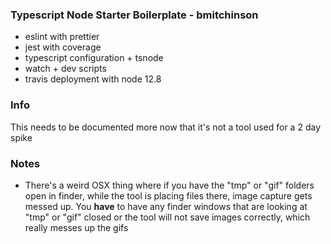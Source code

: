 ### Typescript Node Starter Boilerplate - bmitchinson

-   eslint with prettier
-   jest with coverage
-   typescript configuration + tsnode
-   watch + dev scripts
-   travis deployment with node 12.8

### Info

This needs to be documented more now that it's not a tool used for a 2 day spike

### Notes

-   There's a weird OSX thing where if you have the "tmp" or "gif" folders open in
    finder, while the tool is placing files there, image capture gets messed up.
    You **have** to have any finder windows that are looking at "tmp" or "gif" closed
    or the tool will not save images correctly, which really messes up the gifs

